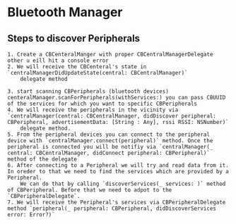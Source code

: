 #  Bluetooth Manager


## Steps to discover Peripherals
    1. Create a CBCenteralManger with proper CBCentralManagerDelegate other u eill hit a console error
    2. We will receive the CBCenteral's state in `centralManagerDidUpdateState(central: CBCentralManager)`
        delegate method 
    
    3. start scanning CBPeripherals (bluetooth devices) centeralManager.scanForPeripherals(withServices:) you can pass CBUUID of the services for which you want to specific CBPeripherals
    4. We will receive the peripherals in the vicinity via `centralManager(central: CBCentralManager, didDiscover peripheral: CBPeripheral, advertisementData: [String : Any], rssi RSSI: NSNumber)`
        delegate method.
    5. From the peripheral devices you can connect to the peripheral device with `centralManager.connect(peripheral)` method. Once the peripheral is connected you will be notifiy via `centralManager(_ central: CBCentralManager, didConnect peripheral: CBPeripheral)` method of the delegate
    6. After connecting to a Peripheral we will try and read data from it. In oreder to that we need to find the services which are provided by a Peripheral.
        We can do that by calling `discoverServices(_ services: )` method of CBPeripheral. Before that we need to adpot to the `CBPeripheralDelegate`.
    7. We will receive the Peripheral's services via CBPeripheralDelegate method `peripheral(_ peripheral: CBPeripheral, didDiscoverServices error: Error?)`
    

